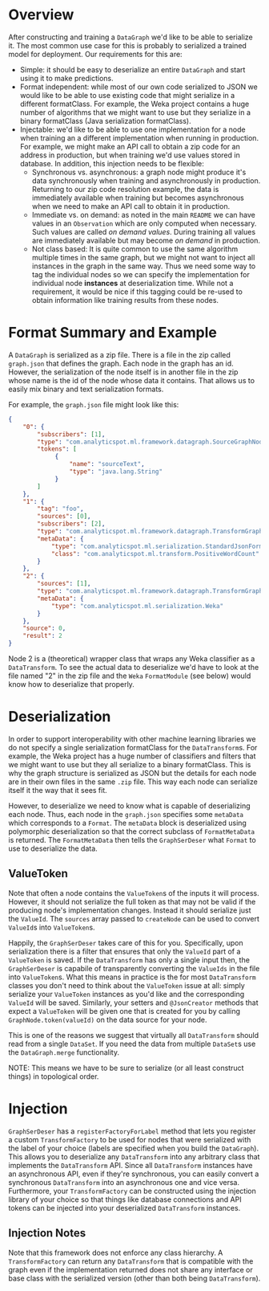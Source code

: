 # Overview

After constructing and training a `DataGraph` we'd like to be able to serialize it. The most common use case for this
is probably to serialized a trained model for deployment. Our requirements for this are:

* Simple: it should be easy to deserialize an entire `DataGraph` and start using it to make predictions.
* Format independent: while most of our own code serialized to JSON we would like to be able to use existing code that
  might serialize in a different formatClass. For example, the Weka project contains a huge number of algorithms that we
  might want to use but they serialize in a binary formatClass (Java serialization formatClass).
* Injectable: we'd like to be able to use one implementation for a node when training an a different implementation when
  running in production. For example, we might make an API call to obtain a zip code for an address in production, but
  when training we'd use values stored in database. In addition, this injection needs to be flexible:
  * Synchronous vs. asynchronous: a graph node might produce it's data synchronously when training and asynchronously
    in production. Returning to our zip code resolution example, the data is immediately available when training but
    becomes asynchronous when we need to make an API call to obtain it in production.
  * Immediate vs. on demand: as noted in the main `README` we can have values in an `Observation` which are only
    computed when necessary. Such values are called *on demand values*. During training all values are immediately
    available but may become *on demand* in production.
  * Not class based: It is quite common to use the same algorithm multiple times in the same graph, but we might not
    want to inject all instances in the graph in the same way. Thus we need some way to tag the individual nodes so we
    can specify the implementation for individual node **instances** at deserialization time. While not a requirement,
    it would be nice if this tagging could be re-used to obtain information like training results from these nodes.
    
# Format Summary and Example

A `DataGraph` is serialized as a zip file. There is a file in the zip called `graph.json` that defines the graph. Each
node in the graph has an id. However, the serialization of the node itself is in another file in the zip whose name is
the id of the node whose data it contains. That allows us to easily mix binary and text serialization formats.

For example, the `graph.json` file might look like this:

```json
{
    "0": {
        "subscribers": [1],
        "type": "com.analyticspot.ml.framework.datagraph.SourceGraphNode",
        "tokens": [
             {
                 "name": "sourceText",
                 "type": "java.lang.String"
             }
        ]
    },
    "1": {
        "tag": "foo",
        "sources": [0],
        "subscribers": [2],
        "type": "com.analyticspot.ml.framework.datagraph.TransformGraphNode",
        "metaData": {
            "type": "com.analyticspot.ml.serialization.StandardJsonFormat",
            "class": "com.analyticspot.ml.transform.PositiveWordCount"
        }
    },
    "2": {
        "sources": [1],
        "type": "com.analyticspot.ml.framework.datagraph.TransformGraphNode",
        "metaData": {
            "type": "com.analyticspot.ml.serialization.Weka"
        }
    },
    "source": 0,
    "result": 2
}
```

Node 2 is a (theoretical) wrapper class that wraps any Weka classifier as a `DataTransform`. To see the actual data
to deserialize we'd have to look at the file named "2" in the zip file and the `Weka` `FormatModule` (see below) would
know how to deserialize that properly.

# Deserialization

In order to support interoperability with other machine learning libraries we do not specify a single serialization
formatClass for the `DataTransform`s. For example, the Weka project has a huge number of classifiers and filters that we
might want to use but they all serialize to a binary formatClass. This is why the graph structure is serialized as JSON
but the details for each node are in their own files in the same `.zip` file. This way each node can serialize itself it
the way that it sees fit.

However, to deserialize we need to know what is capable of deserializing each node. Thus, each node in the `graph.json`
specifies some `metaData` which corresponds to a `Format`. The `metaData` block is deserialized using polymorphic
deserialization so that the correct subclass of `FormatMetaData` is returned. The `FormatMetaData` then tells the
`GraphSerDeser` what `Format` to use to deserialize the data.

## ValueToken

Note that often a node contains the `ValueToken`s of the inputs it will process. However, it should not serialize the
full token as that may not be valid if the producing node's implementation changes. Instead it should serialize just
the `ValueId`. The `sources` array passed to `createNode` can be used to convert `ValueId`s into `ValueToken`s.

Happily, the `GraphSerDeser` takes care of this for you. Specifically, upon serialization there is a filter that
ensures that only the `ValueId` part of a `ValueToken` is saved. If the `DataTransform` has only a single input then,
the `GraphSerDeser` is capabile of transparently converting the `ValueIds` in the file into `ValueToken`s. What this
means in practice is the for most `DataTransform` classes you don't need to think about the `ValueToken` issue at all:
simply serialize your `ValueToken` instances as you'd like and the corresponding `ValueId` will be saved. Similarly,
your setters and `@JsonCreator` methods that expect a `ValueToken` will be given one that is created for you by calling
`GraphNode.token(valueId)` on the data source for your node.

This is one of the reasons we suggest that virtually all `DataTransform` should read from a single `DataSet`. If you
need the data from multiple `DataSet`s use the `DataGraph.merge` functionality.

NOTE: This means we have to be sure to serialize (or all least construct things) in topological order.

# Injection

`GraphSerDeser` has a `registerFactoryForLabel` method that lets you register a custom `TransformFactory` to be used
for nodes that were serialized with the label of your choice (labels are specified when you build the `DataGraph`).
This allows you to deserialize any `DataTransform` into any arbitrary class that implements the `DataTransform` API.
Since all `DataTransform` instances have an asynchronous API, even if they're synchronous, you can easily convert a
synchronous `DataTransform` into an asynchronous one and vice versa. Furthermore, your `TransformFactory` can be
constructed using the injection library of your choice so that things like database connections and API tokens can
be injected into your deserialized `DataTransform` instances.


## Injection Notes
 
Note that this framework does not enforce any class hierarchy. A `TransformFactory` can return any `DataTransform` that
is compatible with the graph even if the implementation returned does not share any interface or base class with the
serialized version (other than both being `DataTransform`).
